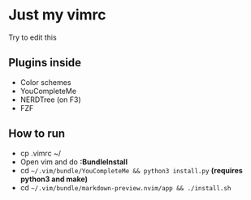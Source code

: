 # Just my vimrc

Try to edit this

## Plugins inside

- Color schemes
- YouCompleteMe
- NERDTree (on F3)
- FZF

## How to run

- cp .vimrc ~/
- Open vim and do **:BundleInstall**
- cd ```~/.vim/bundle/YouCompleteMe && python3 install.py``` **(requires python3 and make)**
- cd ```~/.vim/bundle/markdown-preview.nvim/app && ./install.sh```
